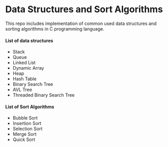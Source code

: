 # Data Structures and Sort Algorithms
This repo includes implementation of common used data structures and sorting algorithms in C programming language.

#### List of data structures
* Stack
* Queue
* Linked List
* Dynamic Array
* Heap
* Hash Table
* Binary Search Tree
* AVL Tree
* Threaded Binary Search Tree

#### List of Sort Algorithms
* Bubble Sort
* Insertion Sort
* Selection Sort
* Merge Sort
* Quick Sort